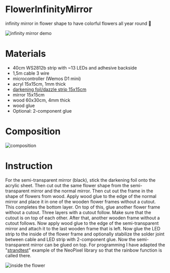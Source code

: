 # FlowerInfinityMirror
infinity mirror in flower shape to have colorful flowers all year round 🌷

![infinity mirror demo](https://user-images.githubusercontent.com/8758907/112809631-7ba8c500-907a-11eb-8e0a-0914c1aae0c1.gif)


# Materials
- 40cm WS2812b strip with ~13 LEDs and adhesive backside
- 1,5m cable 3 wire
- microcontroller (Wemos D1 mini)
- acryl 15x15cm, 1mm thick
- [darkening foil/dazzle strip 15x15cm](https://www.amazon.de/dp/B001CC6VYO)
- mirror 15x15cm
- wood 60x30cm, 4mm thick
- wood glue
- Optional: 2-component glue

# Composition

![composition](https://user-images.githubusercontent.com/8758907/112809537-6469d780-907a-11eb-8096-998a512259e0.png)

# Instruction
For the semi-transparent mirror (black), stick the darkening foil onto the acrylic sheet. Then cut out the same flower shape from the semi-transparent mirror and the normal mirror. Then cut out the frame in the shape of flowers from wood. 
Apply wood glue to the edge of the normal mirror and place it in one of the wooden flower frames without a cutout. This completes the bottom layer. On top of this, glue another flower frame without a cutout. Three layers with a cutout follow. Make sure that the cutout is on top of each other. After that, another wooden frame without a cutout follows. Now apply wood glue to the edge of the semi-transparent mirror and attach it to the last wooden frame that is left. 
Now glue the LED strip to the inside of the flower frame and optionally stabilize the solder joint between cable and LED strip with 2-component glue. Now the semi-transparent mirror can be glued on top.
For programming I have adapted the "[strandtest](https://github.com/adafruit/Adafruit_NeoPixel/blob/master/examples/strandtest/strandtest.ino)" example of the NeoPixel library so that the rainbow function is called there.

![inside the flower](https://user-images.githubusercontent.com/8758907/112811146-0d650200-907c-11eb-8d38-087f486d9d9e.jpg)
